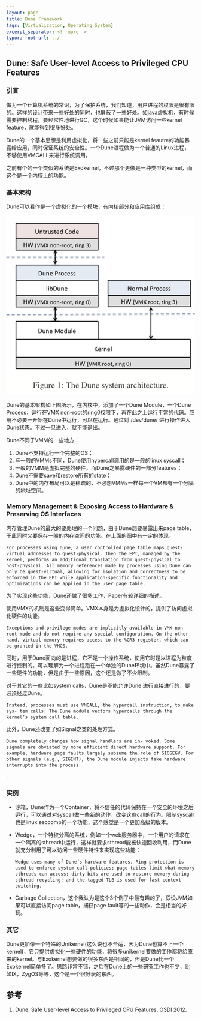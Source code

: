 ```yaml
---
layout: page
title: Dune Framework
tags: [Virtualization, Operating System]
excerpt_separator: <!--more-->
typora-root-url: ../
---
```




## Dune: Safe User-level Access to Privileged CPU Features 



### 引言

  做为一个计算机系统的常识，为了保护系统，我们知道，用户进程的权限是很有限的。这样的设计带来一些好处的同时，也屏蔽了一些好处。如java虚拟机，有时候需要控制线程，要经常性地进行GC，这个时候如果能让JVM访问一些kernel feature，就能得到很多好处。

  Dune的一个基本思想是利用虚拟化，将一些之前只能是kernel feautre的功能暴露给应用，同时保证系统的安全性。一个Dune进程做为一个普通的Linux进程，不够使用VMCALL来进行系统调用。

  之前有个的一个类似的系统是Exokernel，不过那个更像是一种类型的kernel，而这个是一个内核上的功能。



### 基本架构

   Dune可以看作是一个虚拟化的一个模块，有内核部分和应用库组成：

![dune-arch](/assets/img/dune-arch.png)

  

  Dune的基本架构如上图所示，在内核中，添加了一个Dune Module，一个Dune Process，运行在VMX non-root的ring0权限下，再在此之上运行平常的代码。应用不必要一开始在Dune中运行，可以在运行。通过对 /dev/dune/ 进行操作进入Dune状态。不过一旦进入，就不能退出。

Dune不同于VMM的一些地方：

1. Dune不支持运行一个完整的OS；
2. 与一般的VMMs不同，Dune使用hypercall调用的是一般的linux syscall；
3. 一般的VMM是虚拟完整的硬件，而Dune之暴露硬件的一部分features；
4. Dune不需要save和restore所有的state；
5. Dune中的内存布局可以是稀疏的，不必想VMMs一样每一个VM都有一个分隔的地址空间。

 

### Memory Management & Exposing Access to Hardware & Preserving OS Interfaces 

  内存管理Dune的最大的要处理的一个问题，由于Dune想要暴露出来page table，于此同时又要保存一般的内存空间的功能。在上面的图中有一定的体现。

```
For processes using Dune, a user controlled page table maps guest-virtual addresses to guest-physical. Then the EPT, managed by the kernel, performs an additional translation from guest-physical to host-physical. All memory references made by processes using Dune can only be guest-virtual, allowing for isolation and correctness to be enforced in the EPT while application-specific functionality and optimizations can be applied in the user page table.
```

 为了实现这些功能，Dune还做了很多工作，Paper有较详细的描述。

使用VMX的机制是这些变得简单。VMX本身是为虚拟化设计的，提供了访问虚拟化硬件的功能。

```
Exceptions and privilege modes are implicitly available in VMX non-root mode and do not require any special configuration. On the other hand, virtual memory requires access to the %CR3 register, which can be granted in the VMCS.
```

 同时，用于Dune面向的是进程，它不是一个操作系统，使用它时是以进程为粒度进行控制的。可以理解为一个进程跑在一个单独的Dune环境中。虽然Dune暴露了一些硬件的功能，但是由于一些原因，这个还是做了不少限制。

  对于其它的一些比如system calls，Dune是不能允许Dune 进行直接进行的，要必须经过Dune。

```
Instead, processes must use VMCALL, the hypercall instruction, to make sys- tem calls. The Dune module vectors hypercalls through the kernel’s system call table. 
```

  此外，Dune还改变了如Signal之类的处理方式。

```
Dune completely changes how signal handlers are in- voked. Some signals are obviated by more efficient direct hardware support. For example, hardware page faults largely subsume the role of SIGSEGV. For other signals (e.g., SIGINT), the Dune module injects fake hardware interrupts into the process.
```

.

### 实例

* 沙箱，Dune作为一个Container，将不信任的代码保持在一个安全的环境之后运行，可以通过对syscall做一些新的动作，改变这些call的行为。限制syscall也是linux seccomp的一个功能，这个感觉是一个更加高级的版本。

* Wedge，一个特权分离的系统，例如一个web服务器中，一个用户的请求在一个隔离的sthread中运行，这样就要求sthread能被快速回收利用，而Dune就充分利用了可以访问一些硬件特性来实现这些功能：

  ```
  Wedge uses many of Dune’s hardware features. Ring protection is used to enforce system call policies; page tables limit what memory sthreads can access; dirty bits are used to restore memory during sthread recycling; and the tagged TLB is used for fast context switching.
  ```

* Garbage Collection，这个我认为是这个3个例子中最有趣的了，假设JVM如果可以直接访问page table，捕获page fault等的一些动作，会是相当的好玩。



### 其它

  Dune更加像一个特殊的Unikernel(这么说也不合适，因为Dune也算不上一个kernel)，它只提供虚拟化一些硬件的功能，将很多unikernel要做的工作都将给原来的kernel。与Exokernel想要做的很多东西是相同的，但是Dune比一个Exokernel简单多了。思路非常不错，之后在Dune上的一些研究工作也不少，比如IX，ZygOS等等，这个是一个很好玩的东西。



## 参考

1. Dune: Safe User-level Access to Privileged CPU Features, OSDI 2012.

